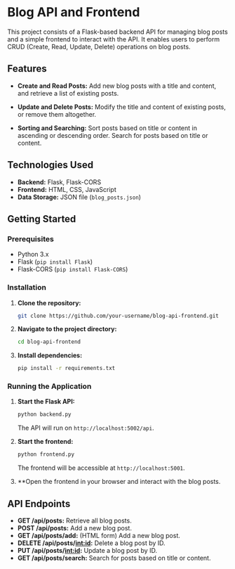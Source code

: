 # Blog API and Frontend

This project consists of a Flask-based backend API for managing blog posts and a simple frontend to interact with the API. It enables users to perform CRUD (Create, Read, Update, Delete) operations on blog posts.

## Features

- **Create and Read Posts:** Add new blog posts with a title and content, and retrieve a list of existing posts.

- **Update and Delete Posts:** Modify the title and content of existing posts, or remove them altogether.

- **Sorting and Searching:** Sort posts based on title or content in ascending or descending order. Search for posts based on title or content.

## Technologies Used

- **Backend:** Flask, Flask-CORS
- **Frontend:** HTML, CSS, JavaScript
- **Data Storage:** JSON file (`blog_posts.json`)

## Getting Started

### Prerequisites

- Python 3.x
- Flask (`pip install Flask`)
- Flask-CORS (`pip install Flask-CORS`)

### Installation

1. **Clone the repository:**

    ```bash
    git clone https://github.com/your-username/blog-api-frontend.git
    ```

2. **Navigate to the project directory:**

    ```bash
    cd blog-api-frontend
    ```

3. **Install dependencies:**

    ```bash
    pip install -r requirements.txt
    ```

### Running the Application

1. **Start the Flask API:**

    ```bash
    python backend.py
    ```

    The API will run on `http://localhost:5002/api`.

2. **Start the frontend:**

    ```bash
    python frontend.py
    ```

    The frontend will be accessible at `http://localhost:5001`.

3. **Open the frontend in your browser and interact with the blog posts.

## API Endpoints

- **GET /api/posts:** Retrieve all blog posts.
- **POST /api/posts:** Add a new blog post.
- **GET /api/posts/add:** (HTML form) Add a new blog post.
- **DELETE /api/posts/<int:id>:** Delete a blog post by ID.
- **PUT /api/posts/<int:id>:** Update a blog post by ID.
- **GET /api/posts/search:** Search for posts based on title or content.